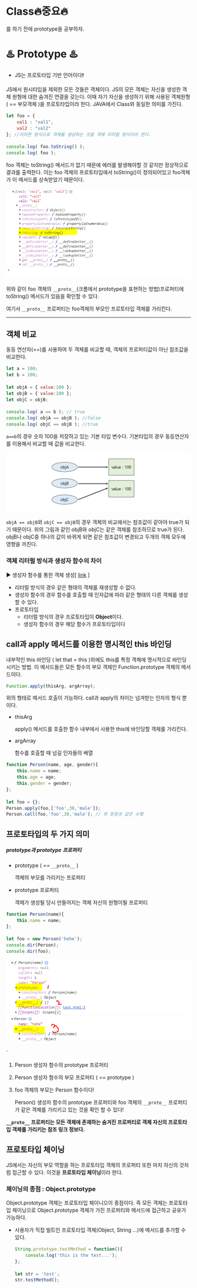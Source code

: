 # Class:fire:중요:fire:

를 하기 전에 prototype을 공부하자.

# :hotsprings: Prototype :hotsprings:

- JS는 프로토타입 기반 언어이다:heavy_exclamation_mark:

JS에서 원시타입을 제외한 모든 것들은 객체이다. JS의 모든 객체는 자신을 생성한 객체 원형에 대한 숨겨진 연결을 갖는다. 이때 자기 자신을 생성하기 위해 사용된 객체원형( == 부모객체 )을 프로토타입이라 한다. JAVA에서 Class와 동일한 의미를 가진다.



```javascript
let foo = {
    val1 : "val1",
    val2 : "val2"
}; //이러한 방식으로 객체를 생성하는 것을 객체 리터럴 방식이라 한다.

console.log( foo.toString() );
console.log( foo );
```

foo 객체는 toString() 메서드가 없기 때문에 에러를 발생해야할 것 같지만 정상적으로 결과를 출력한다. 이는 foo 객체의 프로토타입에서 toString()이 정의되어있고 foo객체가 이 메서드를 상속받았기 때문이다.

![ex_screenshot](./img/class-tostring.png)

위와 같이 foo 객체의 `__proto__`(크롬에서 prototype을 표현하는 방법)프로퍼티에 toString() 메서드가 있음을 확인할 수 있다.

여기서 `__proto__` 프로퍼티는 foo객체의 부모인 프로토타입 객체를 가리킨다.

---

## 객체 비교

동등 연산자(==)를 사용하여 두 객체를 비교할 때, 객체의 프로퍼티값이 아닌 참조값을 비교한다.

```javascript
let a = 100;
let b = 100;

let objA = { value:100 };
let objB = { value:100 };
let objC = objB;

console.log( a == b ); // true
console.log( objA == objB ); //false
console.log( objC == objB ); //true
```

`a==b`의 경우 숫자 100을 저장하고 있는 기본 타입 변수다. 기본타입의 경우 동등연산자를 이용해서 비교할 때 값을 비교한다.

![ex_screenshot](./img/equal.png)

`objA == objB`와 `objC == objB`의 경우 객체의 비교에서는 참조값이 같아야 true가 되기 때문이다. 위의 그림과 같인 objB와 objC는 같은 객체를 참조하므로 true가 된다. objB나 objC중 하나의 값이 바뀌게 되면 같은 참조값이 변경되고 두개의 객체 모두에 영향을 끼친다.



### 객체 리터럴 방식과 생성자 함수의 차이

:arrow_forward: 생성자 함수를 통한 객체 생성[ [link](https://github.com/hanseonghye/TIL/blob/master/javascript/%ED%95%A8%EC%88%98.md) ]

- 리터럴 방식의 경우 같은 형태의 객체를 재생성할 수 없다.
- 생성자 함수의 경우 함수를 호출할 때 인자값에 따라 같은 형태의 다른 객체를 생성할 수 있다.
- 프로토타입
  - 리터럴 방식의 경우 프로토타입이 **Object**이다.
  - 생성자 함수의 경우 해당 함수가 프로토타입이다



## call과 apply 메서드를 이용한 명시적인 this 바인딩

내부적인 this 바인딩 ( let that = this )외에도 this를 특정 객체에 명시적으로 바인딩 시키는 방법. 이 메서드들은 모든 함수의 부모 객체인 Function.prototype 객체의 메서드이다.

```javascript
Function.apply(thisArg, argArray);
```

위의 형태로 메서드 호출이 가능하다. call과 apply의 차이는 넘겨받는 인자의 형식 뿐이다.

- thisArg

  apply() 메서드를 호출한 함수 내부에서 사용한 this에 바인딩할 객체를 가리킨다.

- argArray

  함수를 호출할 때 넘길 인자들의 배열

```javascript
function Person(name, age, gender){
    this.name = name;
    this.age = age;
    this.gender = gender;
};

let foo = {};
Person.apply(foo,['foo',30,'male']);
Person.call(foo,'foo',30,'male'); // 위 문장과 같은 수행
```

## 프로토타입의 두 가지 의미

##### prototype과 prototype 프로퍼티

- prototype ( == `__proto__` )

  객체의 부모를 가리키는 프로퍼티

- prototype 프로퍼티

  객체가 생성될 당시 만들어지는 객체 자신의 원형이될 프로퍼티

  

```javascript
function Person(name){
	this.name = name;
};

let foo = new Person('hehe');
console.dir(Person);
console.dir(foo);
```

![ex_screenshot](./img/class-diff.png)

`

1. Person 생성자 함수의 prototype 프로퍼티

2. Person 생성자 함수의 부모 프로퍼티 ( == prototype )

3. foo 객체의 부모는 Person 함수이다!

   Person() 생성자 함수의 prototype 프로퍼티와 foo 객체의 `__proto__` 프로퍼티가 같은 객체를 가리키고 있는 것을 확인 할 수 있다!

**`__proto__` 프로퍼티는 모든 객체에 존재하는 숨겨진 프로퍼티로 객체 자신의 프로토타입 객체를 가리키는 참조 링크 정보다.**

## 프로토타입 체이닝

JS에서는 자신의 부모 역할을 하는 프로토타입 객체의 프로퍼티 또한 마치 자신의 것처럼 접근할 수 있다. 이것을 **프로토타입 체이닝**이라 한다.

### 체이닝의 종점 : Object.prototype

Object.prototype 객체는 프로토타입 체이니으이 종점이다. 즉 모든 객체는 프로토타입 체이닝으로 Object.prototype 객체가 가진 프로퍼티와 메서드에 접근하고 공유가 가능하다.

- 사용자가 직접 빌트인 프로토타입 객체(Object, String ...)에 메서드를 추가할 수 있다.

  ```javascript
  String.prototype.testMethod = function(){
      console.log('this is the test...');
  };
  
  let str = 'test';
  str.testMethod();
  ```

  

